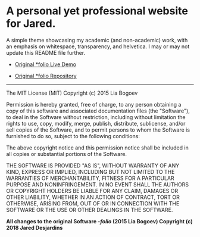 # A personal yet professional website for Jared.
A simple theme showcasing my academic (and non-academic) work, with an emphasis on whitespace, transparency, and helvetica. I may or may not update this README file further.

- <a href="http://liabogoev.com/-folio">Original *folio Live Demo</a>

- <a href="https://github.com/bogoli/-folio">Original *folio Repository</a>

<hr/>

The MIT License (MIT)
Copyright (c) 2015 Lia Bogoev

Permission is hereby granted, free of charge, to any person obtaining a copy of this software and associated documentation files (the "Software"), to deal in the Software without restriction, including without limitation the rights to use, copy, modify, merge, publish, distribute, sublicense, and/or sell copies of the Software, and to permit persons to whom the Software is furnished to do so, subject to the following conditions:

The above copyright notice and this permission notice shall be included in all copies or substantial portions of the Software.

THE SOFTWARE IS PROVIDED "AS IS", WITHOUT WARRANTY OF ANY KIND, EXPRESS OR IMPLIED, INCLUDING BUT NOT LIMITED TO THE WARRANTIES OF MERCHANTABILITY, FITNESS FOR A PARTICULAR PURPOSE AND NONINFRINGEMENT. IN NO EVENT SHALL THE AUTHORS OR COPYRIGHT HOLDERS BE LIABLE FOR ANY CLAIM, DAMAGES OR OTHER LIABILITY, WHETHER IN AN ACTION OF CONTRACT, TORT OR OTHERWISE, ARISING FROM, OUT OF OR IN CONNECTION WITH THE SOFTWARE OR THE USE OR OTHER DEALINGS IN THE SOFTWARE.

**All changes to the original Software *-folio* (2015 Lia Bogoev) Copyright (c) 2018 Jared Desjardins**
